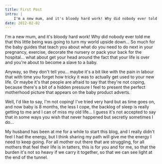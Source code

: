 ```yaml
---
title: First Post
intro: |
    I'm a new mum, and it's bloody hard work! Why did nobody ever told me that this little being was going to turn my world upside down… So much for the baby guides that teach you about what do you need to do next in your pregnancy, exercise, decorate the nursery or pack your back for the hospital… what about get your head around the fact that your life is over and you're about to become a slave to a baby.
date: 2012-02-02
---
```


I'm a new mum, and it's bloody hard work! Why did nobody ever told me that this little being was going to turn my world upside down… So much for the baby guides that teach you about what do you need to do next in your pregnancy, exercise, decorate the nursery or pack your back for the hospital… what about get your head around the fact that your life is over and you're about to become a slave to a baby.

Anyway, so they don't tell you… maybe it's a bit like with the pain in labour that with time you forget how tricky it was to actually get used to your new life. Or maybe it's that people are afraid to say that they're not coping, because there's a bit of a hidden pressure I feel to present the perfect motherhood picture that appears on the baby product adverts.

Well, I'd like to say, I'm not coping! I've tried very hard but as time goes on, and now baby is 8 months, the less I cope, the backlog of sleep is really getting to me and I can of miss my old life… I guess it's not accepted to say that in some ways you wish that never happened but secretly sometimes I do…

My husband has been at me for a while to start this blog, and I really didn't feel I had the energy, but I think sharing my path will give me the energy I need to keep going. For all mother out there that are struggling, for all mothers that feel their life is in tatters, this is for you and for me, so that the burden it's not so heavy if we carry it together, so that we can see light at the end of the tunnel.
